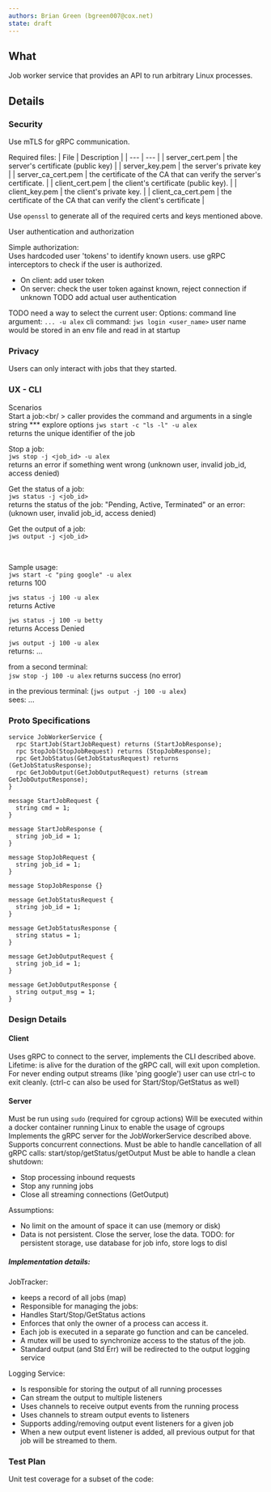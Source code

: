 ```yaml
---
authors: Brian Green (bgreen007@cox.net)
state: draft
---
```


## What
Job worker service that provides an API to run arbitrary Linux processes.

## Details


### Security
Use mTLS for gRPC communication.

Required files:
| File | Description |
| --- | --- |
| server_cert.pem | the server's certificate (public key) |
| server_key.pem | the server's private key |
| server_ca_cert.pem | the certificate of the CA that can verify the server's certificate. |
| client_cert.pem | the client's certificate (public key). |
| client_key.pem | the client's private key. |
| client_ca_cert.pem | the certificate of the CA that can verify the client's certificate |

Use `openssl` to generate all of the required certs and keys mentioned above.

User authentication and authorization

Simple authorization:<br />
Uses hardcoded user 'tokens' to identify known users.
use gRPC interceptors to check if the user is authorized.
* On client: add user token
* On server: check the user token against known, reject connection if unknown
TODO add actual user authentication

TODO need a way to select the current user: 
Options:
command line argument: `... -u alex`
cli command: `jws login <user_name>`
  user name would be stored in an env file and read in at startup

### Privacy
Users can only interact with jobs that they started.

### UX - CLI
Scenarios<br />
Start a job:<br/ >
caller provides the command and arguments in a single string *** explore options 
`jws start -c "ls -l" -u alex`<br />
returns the unique identifier of the job 

Stop a job:<br />
`jws stop -j <job_id> -u alex`<br />
returns an error if something went wrong (unknown user, invalid job_id, access denied)

Get the status of a job:<br />
`jws status -j <job_id>`<br />
returns the status of the job: "Pending, Active, Terminated"
  or an error: (uknown user, invalid job_id, access denied)

Get the output of a job:<br />
`jws output -j <job_id>`<br />

<br />

Sample usage:<br />
`jws start -c "ping google" -u alex`<br />
returns 100

`jws status -j 100 -u alex`<br />
returns Active

`jws status -j 100 -u betty`<br />
returns Access Denied

`jws output -j 100 -u alex`<br />
returns:
...

from a second terminal:<br />
`jsw stop -j 100 -u alex`
returns success (no error)

in the previous terminal: (`jws output -j 100 -u alex`)<br />
sees:
... <insert output here>


### Proto Specifications
```
service JobWorkerService {
  rpc StartJob(StartJobRequest) returns (StartJobResponse);
  rpc StopJob(StopJobRequest) returns (StopJobResponse);
  rpc GetJobStatus(GetJobStatusRequest) returns (GetJobStatusResponse);
  rpc GetJobOutput(GetJobOutputRequest) returns (stream GetJobOutputResponse);
}

message StartJobRequest {
  string cmd = 1;
}

message StartJobResponse {
  string job_id = 1;
}

message StopJobRequest {
  string job_id = 1;
}

message StopJobResponse {}

message GetJobStatusRequest {
  string job_id = 1;
}

message GetJobStatusResponse {
  string status = 1;
}

message GetJobOutputRequest {
  string job_id = 1;
}

message GetJobOutputResponse {
  string output_msg = 1;
}
```

###  Design Details

#### Client
Uses gRPC to connect to the server, implements the CLI described above. 
Lifetime: is alive for the duration of the gRPC call, will exit upon completion. 
For never ending output streams (like 'ping google') user can use ctrl-c to exit cleanly. 
(ctrl-c can also be used for Start/Stop/GetStatus as well) 

#### Server
Must be run using `sudo` (required for cgroup actions) 
Will be executed within a docker container running Linux to enable the usage of cgroups 
Implements the gRPC server for the JobWorkerService described above. 
Supports concurrent connections. 
Must be able to handle cancellation of all gRPC calls: start/stop/getStatus/getOutput 
Must be able to handle a clean shutdown:
* Stop processing inbound requests
* Stop any running jobs
* Close all streaming connections (GetOutput)

Assumptions:
* No limit on the amount of space it can use (memory or disk)
* Data is not persistent. Close the server, lose the data.
TODO: for persistent storage, use database for job info, store logs to disl

##### Implementation details:

JobTracker:
* keeps a record of all jobs (map) 
* Responsible for managing the jobs: 
* Handles Start/Stop/GetStatus actions 
* Enforces that only the owner of a process can access it. 
* Each job is executed in a separate go function and can be canceled. 
* A mutex will be used to synchronize access to the status of the job. 
* Standard output (and Std Err) will be redirected to the output logging service 

Logging Service: 
* Is responsible for storing the output of all running processes
* Can stream the output to multiple listeners
* Uses channels to receive output events from the running process
* Uses channels to stream output events to listeners
* Supports adding/removing output event listeners for a given job
* When a new output event listener is added, all previous output for that job will be streamed to them.


### Test Plan
Unit test coverage for a subset of the code:
